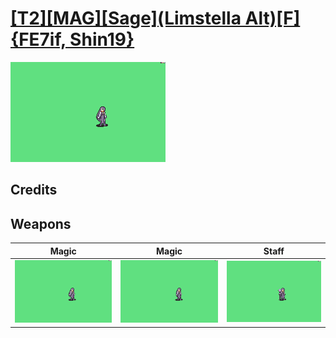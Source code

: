 # [\[T2\]\[MAG\]\[Sage\]\(Limstella Alt\)\[F\]{FE7if, Shin19}](../%5BT2%5D%5BMAG%5D%5BSage%5D(Limstella%20Alt)%5BF%5D%7BFE7if,%20Shin19%7D)

<img src="./6.%20Magic/Magic_000.png" alt="[T2][MAG][Sage](Limstella Alt)[F]{FE7if, Shin19} standing" />

## Credits



## Weapons


|Magic |Magic |Staff |
|  :---: | :---: | :---: |
| <img alt="Magic animation" src="./6.%20Magic/Magic.gif" /> | <img alt="Magic animation" src="./6.%20Magic%20(Dark)/Magic.gif" /> | <img alt="Staff animation" src="./7.%20Staff/Staff.gif" /> |

